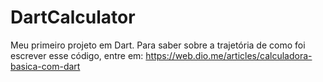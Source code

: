 # DartCalculator

Meu primeiro projeto em Dart.
Para saber sobre a trajetória de como foi escrever esse código, entre em:
https://web.dio.me/articles/calculadora-basica-com-dart
